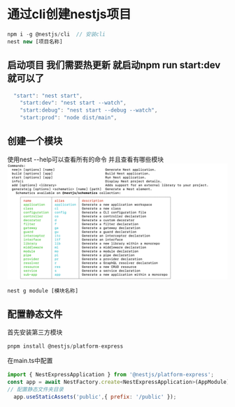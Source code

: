# 通过cli创建nestjs项目

``` js
npm i -g @nestjs/cli  // 安装cli
nest new [项目名称]

```

## 启动项目 我们需要热更新 就启动npm run start:dev就可以了

``` js
  "start": "nest start",
    "start:dev": "nest start --watch",
    "start:debug": "nest start --debug --watch",
    "start:prod": "node dist/main",
```

## 创建一个模块

使用nest --help可以查看所有的命令 并且查看有哪些模块
![alt text](./image.png)

``` js
nest g module [模块名称]
```

## 配置静态文件

首先安装第三方模块

``` js
pnpm install @nestjs/platform-express

```

在main.ts中配置

``` js
import { NestExpressApplication } from '@nestjs/platform-express';
const app = await NestFactory.create<NestExpressApplication>(AppModule);
// 配置静态文件夹目录
  app.useStaticAssets('public',{ prefix: '/public' });


```
